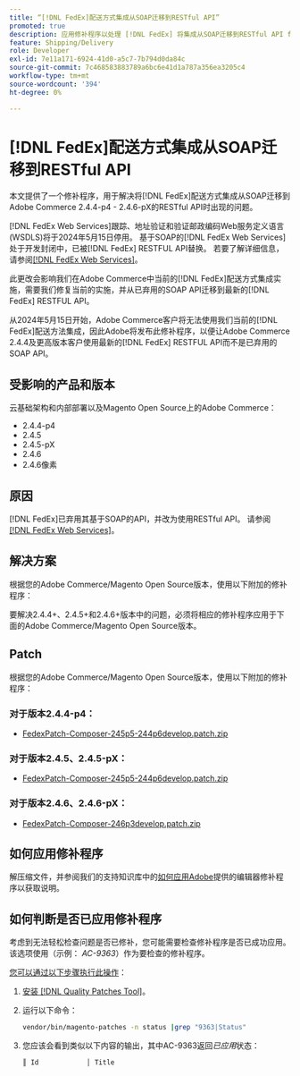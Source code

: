 ```yaml
---
title: “[!DNL FedEx]配送方式集成从SOAP迁移到RESTful API”
promoted: true
description: 应用修补程序以处理 [!DNL FedEx] 将集成从SOAP迁移到RESTful API for Adobe Commerce 2.4.4-p4 - 2.4.6-pX的问题。
feature: Shipping/Delivery
role: Developer
exl-id: 7e11a171-6924-41d0-a5c7-7b794d0da84c
source-git-commit: 7c468583883789a6bc6e41d1a787a356ea3205c4
workflow-type: tm+mt
source-wordcount: '394'
ht-degree: 0%

---
```


# [!DNL FedEx]配送方式集成从SOAP迁移到RESTful API

本文提供了一个修补程序，用于解决将[!DNL FedEx]配送方式集成从SOAP迁移到Adobe Commerce 2.4.4-p4 - 2.4.6-pX的RESTful API时出现的问题。

[!DNL FedEx Web Services]跟踪、地址验证和验证邮政编码Web服务定义语言(WSDLS)将于2024年5月15日停用。 基于SOAP的[!DNL FedEx Web Services]处于开发封闭中，已被[!DNL FedEx] RESTFUL API替换。 若要了解详细信息，请参阅[[!DNL FedEx Web Services]](https://www.fedex.com/en-us/developer/web-services.html)。

此更改会影响我们在Adobe Commerce中当前的[!DNL FedEx]配送方式集成实施，需要我们修复当前的实施，并从已弃用的SOAP API迁移到最新的[!DNL FedEx] RESTFUL API。

从2024年5月15日开始，Adobe Commerce客户将无法使用我们当前的[!DNL FedEx]配送方法集成，因此Adobe将发布此修补程序，以便让Adobe Commerce 2.4.4及更高版本客户使用最新的[!DNL FedEx] RESTFUL API而不是已弃用的SOAP API。


## 受影响的产品和版本

云基础架构和内部部署以及Magento Open Source上的Adobe Commerce：

* 2.4.4-p4
* 2.4.5
* 2.4.5-pX
* 2.4.6
* 2.4.6像素

## 原因

[!DNL FedEx]已弃用其基于SOAP的API，并改为使用RESTful API。 请参阅[[!DNL FedEx Web Services]](https://www.fedex.com/en-us/developer/web-services.html)。

## 解决方案

根据您的Adobe Commerce/Magento Open Source版本，使用以下附加的修补程序：

要解决2.4.4+、2.4.5+和2.4.6+版本中的问题，必须将相应的修补程序应用于下面的Adobe Commerce/Magento Open Source版本。

## Patch

根据您的Adobe Commerce/Magento Open Source版本，使用以下附加的修补程序：

### 对于版本2.4.4-p4：

* [FedexPatch-Composer-245p5-244p6develop.patch.zip](assets/FedexPatch-Composer-245p5-244p6develop.patch.zip)

### 对于版本2.4.5、2.4.5-pX：

* [FedexPatch-Composer-245p5-244p6develop.patch.zip](assets/FedexPatch-Composer-245p5-244p6develop.patch.zip)


### 对于版本2.4.6、2.4.6-pX：


* [FedexPatch-Composer-246p3develop.patch.zip](assets/FedexPatch-Composer-246p3develop.patch.zip)


## 如何应用修补程序

解压缩文件，并参阅我们的支持知识库中的[如何应用Adobe](https://experienceleague.adobe.com/docs/commerce-knowledge-base/kb/how-to/how-to-apply-a-composer-patch-provided-by-magento.html)提供的编辑器修补程序以获取说明。

## 如何判断是否已应用修补程序

考虑到无法轻松检查问题是否已修补，您可能需要检查修补程序是否已成功应用。 该选项使用（示例： *AC-9363*）作为要检查的修补程序。

<u>您可以通过以下步骤执行此操作</u>：

1. [安装 [!DNL Quality Patches Tool]](https://experienceleague.adobe.com/docs/commerce-operations/tools/quality-patches-tool/usage.html)。
1. 运行以下命令：

   ```bash
   vendor/bin/magento-patches -n status |grep "9363|Status"
   ```

1. 您应该会看到类似以下内容的输出，其中AC-9363返回&#x200B;*已应用*&#x200B;状态：

   ```bash
   ║ Id            │ Title                                                        │ Category        │ Origin                 │ Status      │ Details                                          ║ ║ N/A           │ ../m2-hotfixes/AC-9363_USPS_Ground_Advantage_shipping_method_COMPOSER_patch.patch      │ Other           │ Local                  │ Applied     │ Patch type: Custom                                
   ```
